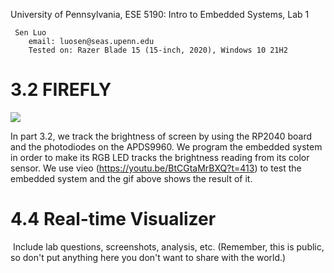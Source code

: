University of Pennsylvania, ESE 5190: Intro to Embedded Systems, Lab 1

     Sen Luo
        email: luosen@seas.upenn.edu
        Tested on: Razer Blade 15 (15-inch, 2020), Windows 10 21H2

# 3.2 FIREFLY
![](https://github.com/SEN316/ese5190-2022-lab1-firefly/blob/main/3.2.gif)

In part 3.2, we track the brightness of screen by using the RP2040 board and the photodiodes on the APDS9960. We program the embedded system in order to make its RGB LED tracks the brightness reading from its color sensor. We use vieo (https://youtu.be/BtCGtaMrBXQ?t=413) to test the embedded system and the gif above shows the result of it. 

# 4.4 Real-time Visualizer
![]()
Include lab questions, screenshots, analysis, etc. (Remember, this is public, so don't put anything here you don't want to share with the world.)

